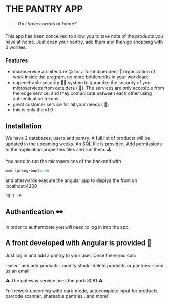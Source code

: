 # THE PANTRY APP

> ##### Do I have carrots at home?

This app has been conceived to allow you to take note of the products you have at home. Just open your pantry, add them and then go shopping with 0 worries. 

### Features

- microservice architecture :heart_eyes: for a full indipendent :muscle: organization of work inside the program, no more bottlenecks in your workload;
- unpenetrable security :policewoman: system to garantize the security of your microservices from outsiders ( :japanese_goblin:). The services are only accesible from the edge service, and they comunicate between each other using authentication tokens.
- great customer service for all your needs ( :massage:)
- this is only the v1.0

## Installation

We have 2 databases, users and pantry. A full list of products will be updated in the upcoming weeks.
An SQL file is provided. Add permissions to the application properties files and run them. :joystick:

You need to run the microservices of the backend with 
```ruby 
mvn spring-boot:run
```
and afterwards execute the angular app to displya the front on localhost:4200 
```ruby
ng s -o
```

## Authentication :dark_sunglasses:

In order to authenticate you will need to log in into the app.

## A front developed with Angular is provided :compass:

Just log in and add a pantry to your user. Once there you can:

  -select and add products
  -modify stock
  -delete products or pantries
  -send us an email

:warning:  The gateway service uses the port: 8081  :warning:

Full rework upcoming with: dark-mode, autocomplete input for products, barcode scanner, shareable pantries...and more! 

